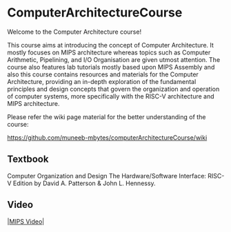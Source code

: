 # ComputerArchitectureCourse

Welcome to the Computer Architecture course!



This course aims at introducing the concept of Computer Architecture. It mostly focuses on MIPS architecture whereas topics such as Computer Arithmetic, Pipelining,  and I/O Organisation are given utmost attention. The course also features lab tutorials mostly based upon MIPS Assembly and also this course contains resources and materials for the Computer Architecture, providing an in-depth exploration of the fundamental principles and design concepts that govern the organization and operation of computer systems, more specifically with the RISC-V architecture and MIPS architecture.

Please refer the wiki page material for the better understanding of the course:


https://github.com/muneeb-mbytes/computerArchitectureCourse/wiki

## Textbook
Computer Organization and Design The Hardware/Software Interface: RISC-V Edition by  David A. Patterson & John L. Hennessy.

## Video

|[MIPS Video](https://www.youtube.com/watch?v=4TzMyXmzL8M&list=PL59E5B57A04EAE09C)|
